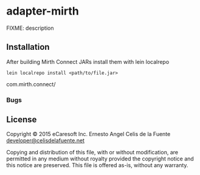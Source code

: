 # adapter-mirth

FIXME: description

## Installation

After building Mirth Connect JARs install them with lein localrepo

    lein localrepo install <path/to/file.jar>
com.mirth.connect/<artifaxct-name> <artifact-version>


### Bugs

## License

Copyright © 2015 eCaresoft Inc.
Ernesto Angel Celis de la Fuente <developer@celisdelafuente.net>

Copying and distribution of this file, with or without modification,
are permitted in any medium without royalty provided the copyright
notice and this notice are preserved.  This file is offered as-is,
without any warranty.
